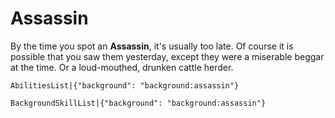 # Assassin

By the time you spot an **Assassin**, it's usually too late. Of course it is possible that you saw them yesterday, except they were a miserable beggar at the time. Or a loud-mouthed, drunken cattle herder.

`AbilitiesList|{"background": "background:assassin"}`

`BackgroundSkillList|{"background": "background:assassin"}`
